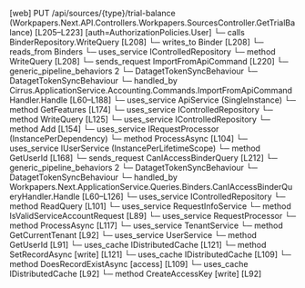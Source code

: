 [web] PUT /api/sources/{type}/trial-balance  (Workpapers.Next.API.Controllers.Workpapers.SourcesController.GetTrialBalance)  [L205–L223] [auth=AuthorizationPolicies.User]
  └─ calls BinderRepository.WriteQuery [L208]
  └─ writes_to Binder [L208]
    └─ reads_from Binders
  └─ uses_service IControlledRepository<Binder>
    └─ method WriteQuery [L208]
  └─ sends_request ImportFromApiCommand [L220]
    └─ generic_pipeline_behaviors 2
      └─ DatagetTokenSyncBehaviour
      └─ DatagetTokenSyncBehaviour
    └─ handled_by Cirrus.ApplicationService.Accounting.Commands.ImportFromApiCommandHandler.Handle [L60–L188]
      └─ uses_service ApiService (SingleInstance)
        └─ method GetFeatures [L174]
      └─ uses_service IControlledRepository<Dataset>
        └─ method WriteQuery [L125]
      └─ uses_service IControlledRepository<Journal>
        └─ method Add [L154]
      └─ uses_service IRequestProcessor (InstancePerDependency)
        └─ method ProcessAsync [L104]
      └─ uses_service IUserService (InstancePerLifetimeScope)
        └─ method GetUserId [L168]
  └─ sends_request CanIAccessBinderQuery [L212]
    └─ generic_pipeline_behaviors 2
      └─ DatagetTokenSyncBehaviour
      └─ DatagetTokenSyncBehaviour
    └─ handled_by Workpapers.Next.ApplicationService.Queries.Binders.CanIAccessBinderQueryHandler.Handle [L60–L126]
      └─ uses_service IControlledRepository<Binder>
        └─ method ReadQuery [L101]
      └─ uses_service RequestInfoService
        └─ method IsValidServiceAccountRequest [L89]
      └─ uses_service RequestProcessor
        └─ method ProcessAsync [L117]
      └─ uses_service TenantService
        └─ method GetCurrentTenant [L92]
      └─ uses_service UserService
        └─ method GetUserId [L91]
      └─ uses_cache IDistributedCache [L121]
        └─ method SetRecordAsync [write] [L121]
      └─ uses_cache IDistributedCache [L109]
        └─ method DoesRecordExistAsync [access] [L109]
      └─ uses_cache IDistributedCache [L92]
        └─ method CreateAccessKey [write] [L92]


